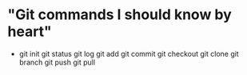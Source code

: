 # "Git commands I should know by heart"
- git init
git status
git log
git add
git commit
git checkout
git clone
git branch
git push
git pull
